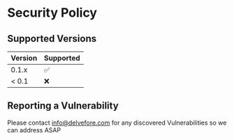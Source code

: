 # Security Policy

## Supported Versions


| Version | Supported          |
| ------- | ------------------ |
| 0.1.x   | :white_check_mark: |
| < 0.1   | :x:                |

## Reporting a Vulnerability

Please contact info@delvefore.com for any discovered Vulnerabilities so we can address ASAP
